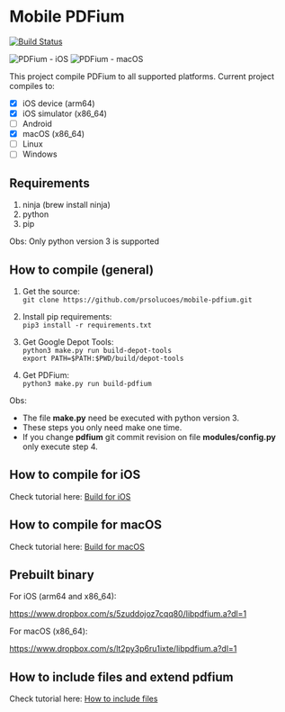 # Mobile PDFium

[![Build Status](https://travis-ci.com/prsolucoes/mobile-pdfium.svg?branch=master)](https://travis-ci.com/prsolucoes/mobile-pdfium)

![PDFium - iOS](https://github.com/prsolucoes/mobile-pdfium/workflows/PDFium%20-%20iOS/badge.svg)
![PDFium - macOS](https://github.com/prsolucoes/mobile-pdfium/workflows/PDFium%20-%20macOS/badge.svg)

This project compile PDFium to all supported platforms. Current project compiles to:  

- [x] iOS device (arm64)
- [x] iOS simulator (x86_64)
- [ ] Android
- [x] macOS (x86_64)
- [ ] Linux
- [ ] Windows

## Requirements

1. ninja (brew install ninja)  
2. python
3. pip

Obs: Only python version 3 is supported

## How to compile (general)

1. Get the source:  
```git clone https://github.com/prsolucoes/mobile-pdfium.git```  

2. Install pip requirements:  
```pip3 install -r requirements.txt``` 

3. Get Google Depot Tools:  
```python3 make.py run build-depot-tools```  
```export PATH=$PATH:$PWD/build/depot-tools```  

4. Get PDFium:  
```python3 make.py run build-pdfium```  

Obs:
- The file **make.py** need be executed with python version 3.  
- These steps you only need make one time.  
- If you change **pdfium** git commit revision on file **modules/config.py** only execute step 4.

## How to compile for iOS

Check tutorial here: [Build for iOS](docs/BUILD_IOS.md)

## How to compile for macOS

Check tutorial here: [Build for macOS](docs/BUILD_MACOS.md)

## Prebuilt binary

For iOS (arm64 and x86_64):

https://www.dropbox.com/s/5zuddojoz7cqq80/libpdfium.a?dl=1

For macOS (x86_64):

https://www.dropbox.com/s/lt2py3p6ru1ixte/libpdfium.a?dl=1

## How to include files and extend pdfium

Check tutorial here: [How to include files](docs/HOW_TO_INCLUDE_FILES.md)
